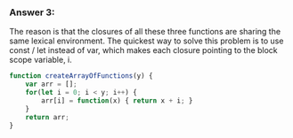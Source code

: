 ### Answer 3:

The reason is that the closures of all these three functions are sharing the same lexical environment. The quickest way to solve this problem is to use const / let instead of var, which makes each closure pointing to the block scope variable, i.


```Javascript
function createArrayOfFunctions(y) {
    var arr = [];
    for(let i = 0; i < y; i++) {
        arr[i] = function(x) { return x + i; }
    }
    return arr;
}
```
